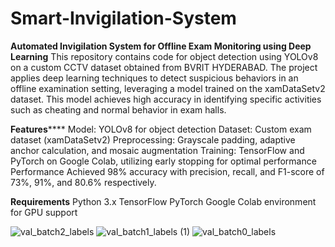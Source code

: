 # Smart-Invigilation-System
**Automated Invigilation System for Offline Exam  Monitoring using Deep Learning**
This repository contains code for object detection using YOLOv8 on a custom CCTV dataset obtained from BVRIT HYDERABAD. The project applies deep learning techniques to detect suspicious behaviors in an offline examination setting, leveraging a model trained on the xamDataSetv2 dataset. This model achieves high accuracy in identifying specific activities such as cheating and normal behavior in exam halls.

**Features******
Model: YOLOv8 for object detection
Dataset: Custom exam dataset (xamDataSetv2)
Preprocessing: Grayscale padding, adaptive anchor calculation, and mosaic augmentation
Training: TensorFlow and PyTorch on Google Colab, utilizing early stopping for optimal performance
Performance
Achieved 98% accuracy with precision, recall, and F1-score of 73%, 91%, and 80.6% respectively.

**Requirements**
Python 3.x
TensorFlow
PyTorch
Google Colab environment for GPU support


![val_batch2_labels](https://github.com/user-attachments/assets/7deace98-6eef-4a61-a8dc-a9e07b858848)
![val_batch1_labels (1)](https://github.com/user-attachments/assets/90191428-19f3-43a4-9ca6-e554e0666cf0)
![val_batch0_labels](https://github.com/user-attachments/assets/24d59ca0-259d-4c40-b665-67facefe4a42)

